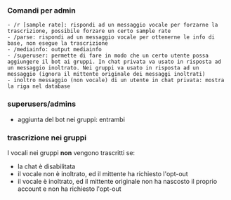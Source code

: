 ### Comandi per admin

```
- /r [sample rate]: rispondi ad un messaggio vocale per forzarne la trascrizione, possibile forzare un certo sample rate
- /parse: rispondi ad un messaggio vocale per ottenerne le info di base, non esegue la trascrizione
- /mediainfo: output mediainfo
- /superuser: permette di fare in modo che un certo utente possa aggiungere il bot ai gruppi. In chat privata va usato in risposta ad un messaggio inoltrato. Nei gruppi va usato in risposta ad un messaggio (ignora il mittente originale dei messaggi inoltrati)
- inoltro messaggio (non vocale) di un utente in chat privata: mostra la riga nel database
```

### superusers/admins

- aggiunta del bot nei gruppi: entrambi

### trascrizione nei gruppi

I vocali nei gruppi **non** vengono trascritti se:

- la chat è disabilitata
- il vocale non è inoltrato, ed il mittente ha richiesto l'opt-out
- il vocale è inoltrato, ed il mittente originale non ha nascosto il proprio account e non ha richiesto l'opt-out
